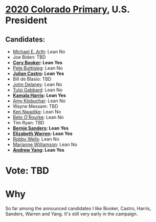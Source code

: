 # [2020 Colorado Primary](../README.md), U.S. President

## Candidates:

* [Michael E. Arth](michael_e_arth.md): Lean No
* Joe Biden: TBD
* **[Cory Booker](cory_booker.md): Lean Yes**
* [Pete Buttigieg](pete_buttigieg.md): Lean No
* **[Julian Castro](julian_castro.md): Lean Yes**
* Bill de Blasio: TBD
* [John Delaney](john_delaney.md): Lean No
* [Tulsi Gabbard](tulsi_gabbard.md): Lean No
* **[Kamala Harris](kamala_harris.md): Lean Yes**
* [Amy Klobuchar](amy_klobuchar.md): Lean No
* Wayne Messam: TBD
* [Ken Nwadike](ken_nwadike.md): Lean No
* [Beto O'Rourke](beto_orourke.md): Lean No
* Tim Ryan: TBD
* **[Bernie Sanders](bernie_sanders.md): Lean Yes**
* **[Elizabeth Warren](elizabeth_warren.md): Lean Yes**
* [Robby Wells](robby_wells.md): Lean No
* [Marianne Williamson](marianne_williamson.md): Lean No
* **[Andrew Yang](andrew_yang.md): Lean Yes**

# Vote: TBD

# Why

So far among the announced candidates I like Booker, Castro, Harris, Sanders, Warren and Yang. It's still very early in the campaign.
